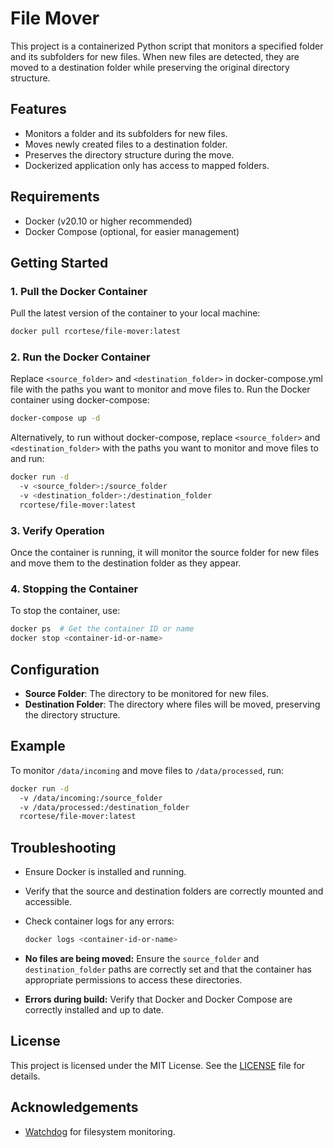 # File Mover

This project is a containerized Python script that monitors a specified folder and its subfolders for new files. When new files are detected, they are moved to a destination folder while preserving the original directory structure.

## Features

- Monitors a folder and its subfolders for new files.
- Moves newly created files to a destination folder.
- Preserves the directory structure during the move.
- Dockerized application only has access to mapped folders.

## Requirements

- Docker (v20.10 or higher recommended)
- Docker Compose (optional, for easier management)

## Getting Started

### 1. Pull the Docker Container

Pull the latest version of the container to your local machine:

```bash
docker pull rcortese/file-mover:latest
```

### 2. Run the Docker Container

Replace `<source_folder>` and `<destination_folder>` in docker-compose.yml file with the paths you want to monitor and move files to. Run the Docker container using docker-compose:

```bash
docker-compose up -d
```

Alternatively, to run without docker-compose, replace `<source_folder>` and `<destination_folder>` with the paths you want to monitor and move files to and run:

```bash
docker run -d
  -v <source_folder>:/source_folder
  -v <destination_folder>:/destination_folder
  rcortese/file-mover:latest
```

### 3. Verify Operation

Once the container is running, it will monitor the source folder for new files and move them to the destination folder as they appear.

### 4. Stopping the Container

To stop the container, use:

```bash
docker ps  # Get the container ID or name
docker stop <container-id-or-name>
```

## Configuration

- **Source Folder**: The directory to be monitored for new files.
- **Destination Folder**: The directory where files will be moved, preserving the directory structure.

## Example

To monitor `/data/incoming` and move files to `/data/processed`, run:

```bash
docker run -d
  -v /data/incoming:/source_folder
  -v /data/processed:/destination_folder
  rcortese/file-mover:latest
```

## Troubleshooting

- Ensure Docker is installed and running.
- Verify that the source and destination folders are correctly mounted and accessible.
- Check container logs for any errors:

  ```bash
  docker logs <container-id-or-name>
  ```

- **No files are being moved:** Ensure the `source_folder` and `destination_folder` paths are correctly set and that the container has appropriate permissions to access these directories.
- **Errors during build:** Verify that Docker and Docker Compose are correctly installed and up to date.

## License

This project is licensed under the MIT License. See the [LICENSE](LICENSE) file for details.

## Acknowledgements

- [Watchdog](https://pypi.org/project/watchdog/) for filesystem monitoring.

